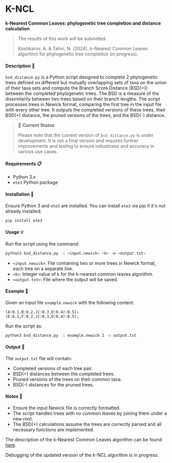 # K-NCL
**k-Nearest Common Leaves: phylogenetic tree completion and distance calculation**

> The results of this work will be submitted.
>
> Koshkarov, A. & Tahiri, N. (2024). *k*-Nearest Common Leaves algorithm for phylogenetic tree completion (in progress).

#### Description :bookmark_tabs:
`bsd_distance.py` is a Python script designed to complete 2 phylogenetic trees defined on different but mutually overlapping sets of taxa on the union of their taxa sets and compute the Branch Score Distance (BSD(+)) between the completed phylogenetic trees. The BSD is a measure of the dissimilarity between two trees based on their branch lengths. The script processes trees in Newick format, comparing the first tree in the input file with every other tree. It outputs the completed versions of these trees, their BSD(+) distance, the pruned versions of the trees, and the BSD(-) distance.

>:pushpin: **Current Status**
>
>Please note that the current version of `bsd_distance.py` is under development. It is not a final version and requires further improvements and testing to ensure robustness and accuracy in various use cases.

#### Requirements :clipboard:
- Python 3.x
- `ete3` Python package

#### Installation :wrench:
Ensure Python 3 and `ete3` are installed. You can install `ete3` via pip if it's not already installed:
```bash
pip install ete3
```

#### Usage :bulb:
Run the script using the command:
```bash
python3 bsd_distance.py -i <input.newick> <k> -o <output.txt>
```
- `<input.newick>`: File containing two or more trees in Newick format, each tree on a separate line.
- `<k>`: Integer value of k for the k-nearest common leaves algorithm.
- `<output.txt>`: File where the output will be saved.

#### Example :bookmark:
Given an input file `example.newick` with the following content:
```
(A:0.1,B:0.2,(C:0.3,D:0.4):0.5);
(E:0.1,F:0.2,(C:0.3,D:0.4):0.5);
```
Run the script as:
```bash
python3 bsd_distance.py -i example.newick 2 -o output.txt
```

#### Output :book:
The `output.txt` file will contain:
- Completed versions of each tree pair.
- BSD(+) distances between the completed trees.
- Pruned versions of the trees on their common taxa.
- BSD(-) distances for the pruned trees.

#### Notes :pencil:
- Ensure the input Newick file is correctly formatted.
- The script handles trees with no common leaves by joining them under a new root.
- The BSD(+) calculations assume the trees are correctly parsed and all necessary functions are implemented.

The description of the k-Nearest Common Leaves algorithm can be found [here](https://github.com/tahiri-lab/KNCL/blob/main/algorithm.md).

Debugging of the updated version of the *k*-NCL algorithm is in progress.
